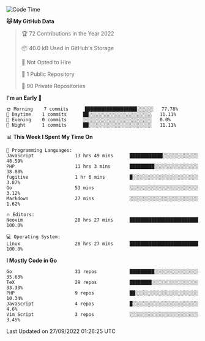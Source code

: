 
<!--START_SECTION:waka-->
![Code Time](http://img.shields.io/badge/Code%20Time-2%2C599%20hrs%2016%20mins-blue)

**🐱 My GitHub Data** 

> 🏆 72 Contributions in the Year 2022
 > 
> 📦 40.0 kB Used in GitHub's Storage 
 > 
> 🚫 Not Opted to Hire
 > 
> 📜 1 Public Repository 
 > 
> 🔑 90 Private Repositories  
 > 
**I'm an Early 🐤** 

```text
🌞 Morning    7 commits      ███████████████████░░░░░░   77.78% 
🌆 Daytime    1 commits      ██░░░░░░░░░░░░░░░░░░░░░░░   11.11% 
🌃 Evening    0 commits      ░░░░░░░░░░░░░░░░░░░░░░░░░   0.0% 
🌙 Night      1 commits      ██░░░░░░░░░░░░░░░░░░░░░░░   11.11%

```


📊 **This Week I Spent My Time On** 

```text
💬 Programming Languages: 
JavaScript               13 hrs 49 mins      ████████████░░░░░░░░░░░░░   48.59% 
PHP                      11 hrs 3 mins       █████████░░░░░░░░░░░░░░░░   38.88% 
fugitive                 1 hr 6 mins         █░░░░░░░░░░░░░░░░░░░░░░░░   3.87% 
Go                       53 mins             ░░░░░░░░░░░░░░░░░░░░░░░░░   3.12% 
Markdown                 27 mins             ░░░░░░░░░░░░░░░░░░░░░░░░░   1.62%

🔥 Editors: 
Neovim                   28 hrs 27 mins      █████████████████████████   100.0%

💻 Operating System: 
Linux                    28 hrs 27 mins      █████████████████████████   100.0%

```

**I Mostly Code in Go** 

```text
Go                       31 repos            █████████░░░░░░░░░░░░░░░░   35.63% 
TeX                      29 repos            ████████░░░░░░░░░░░░░░░░░   33.33% 
PHP                      9 repos             ██░░░░░░░░░░░░░░░░░░░░░░░   10.34% 
JavaScript               4 repos             █░░░░░░░░░░░░░░░░░░░░░░░░   4.6% 
Vim Script               3 repos             ░░░░░░░░░░░░░░░░░░░░░░░░░   3.45%

```



 Last Updated on 27/09/2022 01:26:25 UTC
<!--END_SECTION:waka-->
